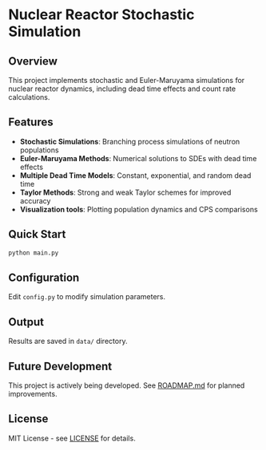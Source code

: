 # Nuclear Reactor Stochastic Simulation

## Overview
This project implements stochastic and Euler-Maruyama simulations for nuclear reactor dynamics, including dead time effects and count rate calculations.

## Features

- **Stochastic Simulations**: Branching process simulations of neutron populations
- **Euler-Maruyama Methods**: Numerical solutions to SDEs with dead time effects
- **Multiple Dead Time Models**: Constant, exponential, and random dead time
- **Taylor Methods**: Strong and weak Taylor schemes for improved accuracy
- **Visualization tools**: Plotting population dynamics and CPS comparisons

## Quick Start
``` python
python main.py
```

## Configuration
Edit `config.py` to modify simulation parameters.

## Output
Results are saved in `data/` directory.

## Future Development

This project is actively being developed. See [ROADMAP.md](ROADMAP.md) for planned improvements.

## License
MIT License - see [LICENSE](LICENSE) for details.

